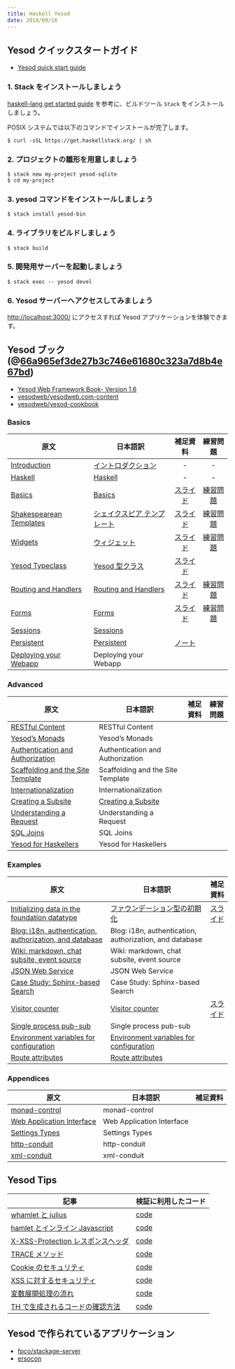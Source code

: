 ```yaml
---
title: Haskell Yesod
date: 2018/09/16
---
```


## Yesod クイックスタートガイド

- [Yesod quick start guide](https://www.yesodweb.com/page/quickstart)

### 1. Stack をインストールしましょう

[haskell-lang get started guide](https://haskell-lang.org/get-started) を参考に、ビルドツール `Stack` をインストールしましょう。

POSIX システムでは以下のコマンドでインストールが完了します。

```shell
$ curl -sSL https://get.haskellstack.org/ | sh
```

### 2. プロジェクトの雛形を用意しましょう

```shell
$ stack new my-project yesod-sqlite
$ cd my-project
```

### 3. yesod コマンドをインストールしましょう

```shell
$ stack install yesod-bin
```

### 4. ライブラリをビルドしましょう

```shell
$ stack build
```

### 5. 開発用サーバーを起動しましょう

```shell
$ stack exec -- yesod devel
```

### 6. Yesod サーバーへアクセスしてみましょう

[http://localhost:3000/](http://localhost:3000/) にアクセスすれば Yesod アプリケーションを体験できます。

## Yesod ブック (@[66a965ef3de27b3c746e61680c323a7d8b4e67bd](https://github.com/yesodweb/yesodweb.com-content/commit/66a965ef3de27b3c746e61680c323a7d8b4e67bd))

- [Yesod Web Framework Book- Version 1.6](http://www.yesodweb.com/book)
- [yesodweb/yesodweb.com-content](https://github.com/yesodweb/yesodweb.com-content)
- [yesodweb/yesod-cookbook](https://github.com/yesodweb/yesod-cookbook)

### Basics

原文 | 日本語訳 | 補足資料 | 練習問題
-----|----------|:----------:|:----------:
[Introduction](https://www.yesodweb.com/book/introduction) | [イントロダクション](book/ch01-introduction.html) | - | -
[Haskell](https://www.yesodweb.com/book/haskell) | [Haskell](book/ch02-haskell.html) | - | -
[Basics](https://www.yesodweb.com/book/basics) | [Basics](book/ch03-basics.html) | [スライド](https://docs.google.com/presentation/d/1UNbHbodN2rQgIkk620fbMu4XwLp4Vseaazv42vBkh1M/edit?usp=sharing) | [練習問題](exercise/ch03/)
[Shakespearean Templates](https://www.yesodweb.com/book/shakespearean-templates) | [シェイクスピア テンプレート](book/ch04-shakespearen-templates.html) | [スライド](https://docs.google.com/presentation/d/1Lz1V5dL6Je27IPJnfswAlSHE9mfa_LY4S848mp27dSs/edit?usp=sharing) | [練習問題](exercise/ch04/)
[Widgets](https://www.yesodweb.com/book/widgets) | [ウィジェット](book/ch05-widgets.html) | [スライド](https://docs.google.com/presentation/d/1txTox5MevucuzRAFB63FsU4-A3ZlwfcoEWEFof1JMfw/edit?usp=sharing) | [練習問題](exercise/ch05/)
[Yesod Typeclass](https://www.yesodweb.com/book/yesod-typeclass) | [Yesod 型クラス](book/ch06-yesod-typeclass.html) | [スライド](https://docs.google.com/presentation/d/1SPc87YVMVwUc1OJvQLFGAzLp5c-PB5trkIbfUdJPrlY/edit?usp=sharing)
[Routing and Handlers](https://www.yesodweb.com/book/routing-and-handlers) | [Routing and Handlers](book/ch07-routing-and-handlers.html) | [スライド](https://docs.google.com/presentation/d/1asqcwxIfDoligvqMWD3aKW7Q0oFRH9KqfXKyvNxk52U/edit?usp=sharing) | [練習問題](exercise/ch07/)
[Forms](https://www.yesodweb.com/book/forms) | [Forms](book/ch08-forms.html) | [スライド](https://docs.google.com/presentation/d/1S8kPog8pK0iyx7DpjRQGO_6hgn3vDoCyI_WYz2IzaJo/edit?usp=sharing) | [練習問題](exercise/ch08/) |  |
[Sessions](https://www.yesodweb.com/book/sessions) | [Sessions](book/ch09-sessions.html) | | |  |
[Persistent](https://www.yesodweb.com/book/persistent) | [Persistent](book/ch10-persistent.html) | [ノート](contents/resume/ch10_r.md) | |  |
| [Deploying your Webapp](https://www.yesodweb.com/book/deploying-your-webapp) | Deploying your Webapp | | |  |

### Advanced

原文 | 日本語訳 | 補足資料 | 練習問題
-----|----------|----------|----------
[RESTful Content](https://www.yesodweb.com/book/restful-content) | RESTful Content
[Yesod’s Monads](https://www.yesodweb.com/book/yesods-monads) | Yesod’s Monads
[Authentication and Authorization](https://www.yesodweb.com/book/authentication-and-authorization) | Authentication and Authorization
[Scaffolding and the Site Template](https://www.yesodweb.com/book/scaffolding-and-the-site-template) | Scaffolding and the Site Template
[Internationalization](https://www.yesodweb.com/book/internationalization) | Internationalization
[Creating a Subsite](https://www.yesodweb.com/book/creating-a-subsite) | [Creating a Subsite](book/ch17-creating-a-subsite.html)
[Understanding a Request](https://www.yesodweb.com/book/understanding-request) | Understanding a Request
[SQL Joins](https://www.yesodweb.com/book/sql-joins) | SQL Joins
[Yesod for Haskellers](https://www.yesodweb.com/book/yesod-for-haskellers) | Yesod for Haskellers

### Examples

原文 | 日本語訳 | 補足資料
-----|----------|---------
[Initializing data in the foundation datatype](https://www.yesodweb.com/book/initializing-foundation-data) | [ファウンデーション型の初期化](book/examples-initializing-foundation-data.html) | [スライド](https://docs.google.com/presentation/d/1vkBheRrf1cVThsjG57KWQtEx_0u_LHC-lLoUvqXu3IY/edit#slide=id.g16295d9ca4_0_0)
[Blog: i18n, authentication, authorization, and database](https://www.yesodweb.com/book/blog-example-advanced) | Blog: i18n, authentication, authorization, and database
[Wiki: markdown, chat subsite, event source](https://www.yesodweb.com/book/wiki-chat-example) | Wiki: markdown, chat subsite, event source
[JSON Web Service](https://www.yesodweb.com/book/json-web-service) | JSON Web Service
[Case Study: Sphinx-based Search](https://www.yesodweb.com/book/case-study-sphinx) | Case Study: Sphinx-based Search
[Visitor counter](https://www.yesodweb.com/book/visitor-counter) | [Visitor counter](book/examples-visitor-counter.html) | [スライド](https://docs.google.com/presentation/d/1vkBheRrf1cVThsjG57KWQtEx_0u_LHC-lLoUvqXu3IY/edit#slide=id.g16295d9ca4_0_11)
[Single process pub-sub](https://www.yesodweb.com/book/single-process-pubsub) | Single process pub-sub
[Environment variables for configuration](https://www.yesodweb.com/book/environment-variables) | [Environment variables for configuration](book/examples-environment-variables.html)
[Route attributes](https://www.yesodweb.com/book/route-attributes) | [Route attributes](book/examples-route-attributes.html)

### Appendices

原文 | 日本語訳 | 補足資料
-----|----------|---------
[monad-control](https://www.yesodweb.com/book/monad-control) | monad-control
[Web Application Interface](https://www.yesodweb.com/book/web-application-interface) | Web Application Interface
[Settings Types](https://www.yesodweb.com/book/settings-types) | Settings Types
[http-conduit](https://www.yesodweb.com/book/http-conduit) | http-conduit
[xml-conduit](https://www.yesodweb.com/book/xml) | xml-conduit

## Yesod Tips

記事 | 検証に利用したコード
------|-------
[whamlet と julius](tips/01-compile-hamlet-julius.html) | [code](https://github.com/e-bigmoon/haskell-blog/blob/master/sample-code/yesod/Tips1.hs)
[hamlet とインライン Javascript](tips/02-inline-js.html) | [code](https://github.com/e-bigmoon/haskell-blog/blob/master/sample-code/yesod/Tips2.hs)
[X-XSS-Protection レスポンスヘッダ](tips/03-x-xss-protection.html) | [code](https://github.com/e-bigmoon/haskell-blog/blob/master/sample-code/yesod/Tips3.hs)
[TRACE メソッド](tips/04-trace-method.html) | [code](https://github.com/e-bigmoon/haskell-blog/blob/master/sample-code/yesod/Tips4.hs)
[Cookie のセキュリティ](tips/05-cookie.html) | [code](https://github.com/e-bigmoon/haskell-blog/blob/master/sample-code/yesod/Tips5.hs)
[XSS に対するセキュリティ](tips/06-xss.html) | [code](https://github.com/e-bigmoon/haskell-blog/blob/master/sample-code/yesod/Tips6.hs)
[変数展開処理の流れ](tips/07-variable-interpolation.html) | [code](https://github.com/e-bigmoon/haskell-blog/blob/master/sample-code/yesod/Tips7.hs)
[TH で生成されるコードの確認方法](tips/08-TH.html) | [code](https://github.com/e-bigmoon/haskell-blog/blob/master/sample-code/yesod/Tips8.hs)

## Yesod で作られているアプリケーション

- [fpco/stackage-server](https://github.com/fpco/stackage-server)
- [ersocon](https://ersocon.net/)